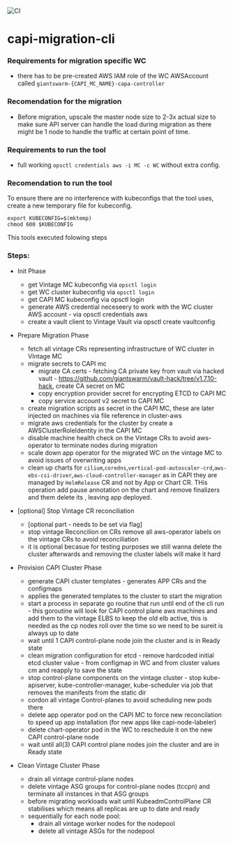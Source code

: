 ![CI](https://github.com/giantswarm/capi-migration-cli/actions/workflows/ci.yaml/badge.svg)


# capi-migration-cli

### Requirements for migration specific WC
- there has to be pre-created AWS IAM role of the WC AWSAccount called `giantswarm-{CAPI_MC_NAME}-capa-controller`

### Recomendation for the migration
- Before migration, upscale the master node size to 2-3x actual size to make sure API server can handle the load during migration as there might be 1 node to handle the traffic at certain point of time.

### Requirements to run the tool
- full working `opsctl credentials aws -i MC -c WC` without extra config.

### Recomendation to run the tool
To ensure there are no interference with kubeconfigs that the tool uses, create a new temporary file for kubeconfig.
```
export KUBECONFIG=$(mktemp)
chmod 600 $KUBECONFIG
```

This tools executed folowing steps
### Steps:

* Init Phase
  * get Vintage MC kubeconfig via `opsctl login`
  * get WC cluster kubeconfig via `opsctl login`
  * get CAPI MC kubeconfig via opsctl login
  * generate AWS credential neceseery to work with the WC cluster AWS account - via opsctl credentials aws
  * create a vault client to Vintage Vault via opsctl create vaultconfig

* Prepare Migration Phase
  * fetch all vintage CRs  representing infrastructure of WC cluster in VIntage MC
  * migrate secrets to CAPI mc 
    * migrate CA certs - fetching CA private key from vault via hacked vault - https://github.com/giantswarm/vault-hack/tree/v1.7.10-hack, create CA secret on MC
    * copy encryption provider secret for encrypting ETCD to CAPI MC
    * copy service account v2 secret to CAPI MC
  * create migration scripts as secret in the CAPI MC, these are later injected on machines via file reference in cluster-aws
  * migrate aws credentials for the cluster by create a AWSClusterRoleIdentity in the CAPI MC
  * disable machine health check on the Vintage CRs to avoid aws-operator to terminate nodes during migration
  * scale down app operator for the migrated WC on the vintage MC to avoid issues of overwriting apps
  * clean up charts for `cilium`,`coredns`,`vertical-pod-autoscaler-crd`,`aws-ebs-csi-driver`,`aws-cloud-controller-manager` as in CAPI they are managed by `HelmRelease` CR and not by App or Chart CR. THis operation add pause annotation on the chart and remove finalizers and them delete its , leaving app deployed.

* [optional] Stop Vintage CR reconciliation
  * [optional part - needs to be set via flag] 
  * stop vintage Reconcilion on CRs remove all aws-operator labels on the vintage CRs to avoid reconciliation
  * it is optional becasue for testing purposes we still wanna delete the cluster afterwards and removing the cluster labels will make it hard

* Provision CAPI Cluster Phase
  * generate CAPI cluster templates - generates APP CRs and the configmaps
  * applies the generated templates to the cluster to start the migration
  * start a process in separate go routine that run until end of the cli run - this goroutine will look for CAPI control plane aws machines and add them to the vintage ELBS to keep the old elb active, this is needed as the cp nodes roll over the time so we need to be sureit is always up to date
  * wait until 1 CAPI control-plane node join the cluster and is in Ready state
  * clean migration configuration for etcd - remove hardcoded initial etcd cluster value - from configmap in WC and from cluster values cm and reapply to save the state
  * stop control-plane components on the vintage cluster - stop kube-apiserver, kube-controller-manager, kube-scheduler via job that removes the manifests from the static dir
  * cordon all vintage Control-planes to avoid scheduling new pods there
  * delete app operator pod on the CAPI MC to force new reconcilation to speed up app installation (for new apps like capi-node-labeler)
  * delete chart-operator pod in the WC to reschedule it on the new CAPI control-plane node
  * wait until all(3) CAPI control plane nodes join the cluster and are in Ready state

* Clean Vintage Cluster Phase
  * drain all vintage control-plane nodes
  * delete vintage ASG groups for control-plane nodes (tccpn) and terminate all instances in that ASG groups
  *  before migrating workloads wait until KubeadmControlPlane CR stabilises which means  all replicas are up to date and ready
  * sequentially for each node pool:
    * drain all vintage worker nodes for the nodepool
    * delete all vintage ASGs for the nodepool

   

